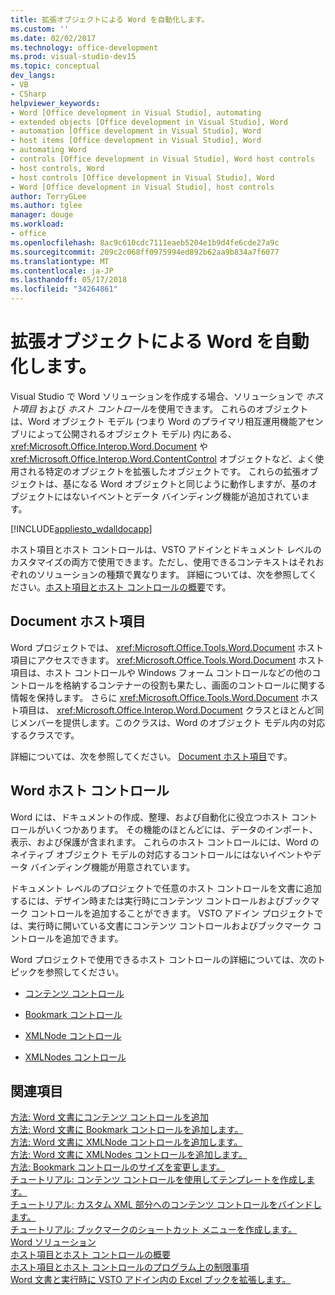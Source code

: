 ```yaml
---
title: 拡張オブジェクトによる Word を自動化します。
ms.custom: ''
ms.date: 02/02/2017
ms.technology: office-development
ms.prod: visual-studio-dev15
ms.topic: conceptual
dev_langs:
- VB
- CSharp
helpviewer_keywords:
- Word [Office development in Visual Studio], automating
- extended objects [Office development in Visual Studio], Word
- automation [Office development in Visual Studio], Word
- host items [Office development in Visual Studio], Word
- automating Word
- controls [Office development in Visual Studio], Word host controls
- host controls, Word
- host controls [Office development in Visual Studio], Word
- Word [Office development in Visual Studio], host controls
author: TerryGLee
ms.author: tglee
manager: douge
ms.workload:
- office
ms.openlocfilehash: 8ac9c610cdc7111eaeb5204e1b9d4fe6cde27a9c
ms.sourcegitcommit: 209c2c068ff0975994ed892b62aa9b834a7f6077
ms.translationtype: MT
ms.contentlocale: ja-JP
ms.lasthandoff: 05/17/2018
ms.locfileid: "34264861"
---
```

# <a name="automate-word-by-using-extended-objects"></a>拡張オブジェクトによる Word を自動化します。
  Visual Studio で Word ソリューションを作成する場合、ソリューションで *ホスト項目* および *ホスト コントロール*を使用できます。 これらのオブジェクトは、Word オブジェクト モデル (つまり Word のプライマリ相互運用機能アセンブリによって公開されるオブジェクト モデル) 内にある、 <xref:Microsoft.Office.Interop.Word.Document> や <xref:Microsoft.Office.Interop.Word.ContentControl> オブジェクトなど、よく使用される特定のオブジェクトを拡張したオブジェクトです。 これらの拡張オブジェクトは、基になる Word オブジェクトと同じように動作しますが、基のオブジェクトにはないイベントとデータ バインディング機能が追加されています。  
  
 [!INCLUDE[appliesto_wdalldocapp](../vsto/includes/appliesto-wdalldocapp-md.md)]  
  
 ホスト項目とホスト コントロールは、VSTO アドインとドキュメント レベルのカスタマイズの両方で使用できます。ただし、使用できるコンテキストはそれおぞれのソリューションの種類で異なります。 詳細については、次を参照してください。[ホスト項目とホスト コントロールの概要](../vsto/host-items-and-host-controls-overview.md)です。  
  
## <a name="document-host-item"></a>Document ホスト項目  
 Word プロジェクトでは、 <xref:Microsoft.Office.Tools.Word.Document> ホスト項目にアクセスできます。 <xref:Microsoft.Office.Tools.Word.Document> ホスト項目は、ホスト コントロールや Windows フォーム コントロールなどの他のコントロールを格納するコンテナーの役割も果たし、画面のコントロールに関する情報を保持します。 さらに <xref:Microsoft.Office.Tools.Word.Document> ホスト項目は、 <xref:Microsoft.Office.Interop.Word.Document> クラスとほとんど同じメンバーを提供します。このクラスは、Word のオブジェクト モデル内の対応するクラスです。  
  
 詳細については、次を参照してください。 [Document ホスト項目](../vsto/document-host-item.md)です。  
  
## <a name="word-host-controls"></a>Word ホスト コントロール  
 Word には、ドキュメントの作成、整理、および自動化に役立つホスト コントロールがいくつかあります。 その機能のほとんどには、データのインポート、表示、および保護が含まれます。 これらのホスト コントロールには、Word のネイティブ オブジェクト モデルの対応するコントロールにはないイベントやデータ バインディング機能が用意されています。  
  
 ドキュメント レベルのプロジェクトで任意のホスト コントロールを文書に追加するには、デザイン時または実行時にコンテンツ コントロールおよびブックマーク コントロールを追加することができます。 VSTO アドイン プロジェクトでは、実行時に開いている文書にコンテンツ コントロールおよびブックマーク コントロールを追加できます。  
  
 Word プロジェクトで使用できるホスト コントロールの詳細については、次のトピックを参照してください。  
  
-   [コンテンツ コントロール](../vsto/content-controls.md)  
  
-   [Bookmark コントロール](../vsto/bookmark-control.md)  
  
-   [XMLNode コントロール](../vsto/xmlnode-control.md)  
  
-   [XMLNodes コントロール](../vsto/xmlnodes-control.md)  
  
## <a name="see-also"></a>関連項目  
 [方法: Word 文書にコンテンツ コントロールを追加](../vsto/how-to-add-content-controls-to-word-documents.md)   
 [方法: Word 文書に Bookmark コントロールを追加します。](../vsto/how-to-add-bookmark-controls-to-word-documents.md)   
 [方法: Word 文書に XMLNode コントロールを追加します。](../vsto/how-to-add-xmlnode-controls-to-word-documents.md)   
 [方法: Word 文書に XMLNodes コントロールを追加します。](../vsto/how-to-add-xmlnodes-controls-to-word-documents.md)   
 [方法: Bookmark コントロールのサイズを変更します。](../vsto/how-to-resize-bookmark-controls.md)   
 [チュートリアル: コンテンツ コントロールを使用してテンプレートを作成します。](../vsto/walkthrough-creating-a-template-by-using-content-controls.md)   
 [チュートリアル: カスタム XML 部分へのコンテンツ コントロールをバインドします。](../vsto/walkthrough-binding-content-controls-to-custom-xml-parts.md)   
 [チュートリアル: ブックマークのショートカット メニューを作成します。](../vsto/walkthrough-creating-shortcut-menus-for-bookmarks.md)   
 [Word ソリューション](../vsto/word-solutions.md)   
 [ホスト項目とホスト コントロールの概要](../vsto/host-items-and-host-controls-overview.md)   
 [ホスト項目とホスト コントロールのプログラム上の制限事項](../vsto/programmatic-limitations-of-host-items-and-host-controls.md)   
 [Word 文書と実行時に VSTO アドイン内の Excel ブックを拡張します。](../vsto/extending-word-documents-and-excel-workbooks-in-vsto-add-ins-at-run-time.md)  
  
  